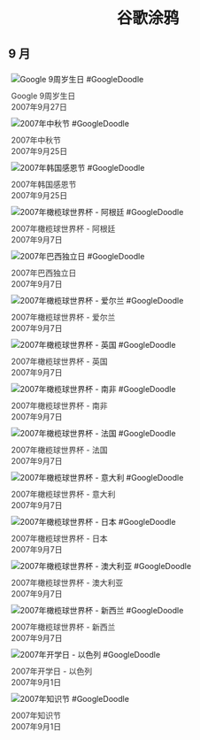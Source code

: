 
<h1 align="center"> 谷歌涂鸦 </h1>




## 9 月

<div class="image">


<img src="" alt="Google 9周岁生日 #GoogleDoodle" style="margin: 5px"/>
<div class="info" style="font-size: 14px; color:#333333; margin:5px"><div class="title">Google 9周岁生日</div><div class="date">2007年9月27日</div></div>

<img src="" alt="2007年中秋节 #GoogleDoodle" style="margin: 5px"/>
<div class="info" style="font-size: 14px; color:#333333; margin:5px"><div class="title">2007年中秋节</div><div class="date">2007年9月25日</div></div>

<img src="" alt="2007年韩国感恩节 #GoogleDoodle" style="margin: 5px"/>
<div class="info" style="font-size: 14px; color:#333333; margin:5px"><div class="title">2007年韩国感恩节</div><div class="date">2007年9月25日</div></div>

<img src="" alt="2007年橄榄球世界杯 - 阿根廷 #GoogleDoodle" style="margin: 5px"/>
<div class="info" style="font-size: 14px; color:#333333; margin:5px"><div class="title">2007年橄榄球世界杯 - 阿根廷</div><div class="date">2007年9月7日</div></div>

<img src="" alt="2007年巴西独立日 #GoogleDoodle" style="margin: 5px"/>
<div class="info" style="font-size: 14px; color:#333333; margin:5px"><div class="title">2007年巴西独立日</div><div class="date">2007年9月7日</div></div>

<img src="" alt="2007年橄榄球世界杯 - 爱尔兰 #GoogleDoodle" style="margin: 5px"/>
<div class="info" style="font-size: 14px; color:#333333; margin:5px"><div class="title">2007年橄榄球世界杯 - 爱尔兰</div><div class="date">2007年9月7日</div></div>

<img src="" alt="2007年橄榄球世界杯 - 英国 #GoogleDoodle" style="margin: 5px"/>
<div class="info" style="font-size: 14px; color:#333333; margin:5px"><div class="title">2007年橄榄球世界杯 - 英国</div><div class="date">2007年9月7日</div></div>

<img src="" alt="2007年橄榄球世界杯 - 南非 #GoogleDoodle" style="margin: 5px"/>
<div class="info" style="font-size: 14px; color:#333333; margin:5px"><div class="title">2007年橄榄球世界杯 - 南非</div><div class="date">2007年9月7日</div></div>

<img src="" alt="2007年橄榄球世界杯 - 法国 #GoogleDoodle" style="margin: 5px"/>
<div class="info" style="font-size: 14px; color:#333333; margin:5px"><div class="title">2007年橄榄球世界杯 - 法国</div><div class="date">2007年9月7日</div></div>

<img src="" alt="2007年橄榄球世界杯 - 意大利 #GoogleDoodle" style="margin: 5px"/>
<div class="info" style="font-size: 14px; color:#333333; margin:5px"><div class="title">2007年橄榄球世界杯 - 意大利</div><div class="date">2007年9月7日</div></div>

<img src="" alt="2007年橄榄球世界杯 - 日本 #GoogleDoodle" style="margin: 5px"/>
<div class="info" style="font-size: 14px; color:#333333; margin:5px"><div class="title">2007年橄榄球世界杯 - 日本</div><div class="date">2007年9月7日</div></div>

<img src="" alt="2007年橄榄球世界杯 - 澳大利亚 #GoogleDoodle" style="margin: 5px"/>
<div class="info" style="font-size: 14px; color:#333333; margin:5px"><div class="title">2007年橄榄球世界杯 - 澳大利亚</div><div class="date">2007年9月7日</div></div>

<img src="" alt="2007年橄榄球世界杯 - 新西兰 #GoogleDoodle" style="margin: 5px"/>
<div class="info" style="font-size: 14px; color:#333333; margin:5px"><div class="title">2007年橄榄球世界杯 - 新西兰</div><div class="date">2007年9月7日</div></div>

<img src="" alt="2007年开学日 - 以色列 #GoogleDoodle" style="margin: 5px"/>
<div class="info" style="font-size: 14px; color:#333333; margin:5px"><div class="title">2007年开学日 - 以色列</div><div class="date">2007年9月1日</div></div>

<img src="" alt="2007年知识节 #GoogleDoodle" style="margin: 5px"/>
<div class="info" style="font-size: 14px; color:#333333; margin:5px"><div class="title">2007年知识节</div><div class="date">2007年9月1日</div></div>

</div>









